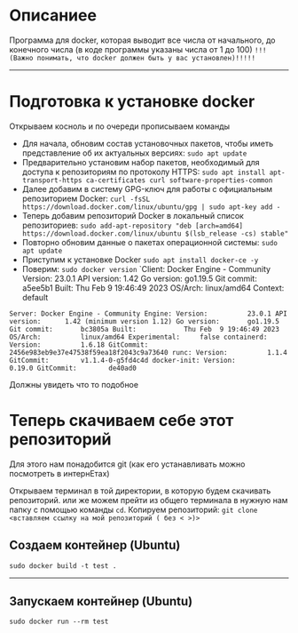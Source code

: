 # Описаниее
Программа для docker, которая выводит все числа от начального, до конечного числа (в коде программы указаны числа от 1 до 100)
`!!!(Важно понимать, что docker должен быть у вас установлен)!!!!!`

---------------------

# Подготовка к установке docker
Открываем косноль и по очереди прописываем команды

* Для начала, обновим состав установочных пакетов, чтобы иметь представление об их актуальных версиях:
`sudo apt update`
* Предварительно установим набор пакетов, необходимый для доступа к репозиториям по протоколу HTTPS:
`sudo apt install apt-transport-https ca-certificates curl software-properties-common` 
* Далее добавим в систему GPG-ключ для работы с официальным репозиторием Docker:
`curl -fsSL https://download.docker.com/linux/ubuntu/gpg | sudo apt-key add -`
* Теперь добавим репозиторий Docker в локальный список репозиториев:
`sudo add-apt-repository "deb [arch=amd64] https://download.docker.com/linux/ubuntu $(lsb_release -cs) stable"`
* Повторно обновим данные о пакетах операционной системы:
`sudo apt update`
* Приступим к установке Docker
`sudo apt install docker-ce -y`
* Поверим:
`sudo docker version`
`Client: Docker Engine - Community
 Version:           23.0.1
 API version:       1.42
 Go version:        go1.19.5
 Git commit:        a5ee5b1
 Built:             Thu Feb  9 19:46:49 2023
 OS/Arch:           linux/amd64
 Context:           default

`Server: Docker Engine - Community
 Engine:
  Version:          23.0.1
  API version:      1.42 (minimum version 1.12)
  Go version:       go1.19.5
  Git commit:       bc3805a
  Built:            Thu Feb  9 19:46:49 2023
  OS/Arch:          linux/amd64
  Experimental:     false
 containerd:
  Version:          1.6.18
  GitCommit:        2456e983eb9e37e47538f59ea18f2043c9a73640
 runc:
  Version:          1.1.4
  GitCommit:        v1.1.4-0-g5fd4c4d
 docker-init:
  Version:          0.19.0
  GitCommit:        de40ad0`


Должны увидеть что то подобное

# Теперь скачиваем себе этот репозиторий
Для этого нам понадобится git (как его устанавливать можно посмотреть в интернЕтах)

Открываем терминал в той директории, в которую будем скачивать репозиторий.
или же
можем прейти из общего терминала в нужную нам папку с помощью команды `cd`.
Копируем репозиторий:
`git clone <вставляем ссылку на мой репозиторий ( без < >)>`

## Создаем контейнер (Ubuntu)
`sudo docker build -t test . `

---------------------

## Запускаем контейнер (Ubuntu)
`sudo docker run --rm test`

